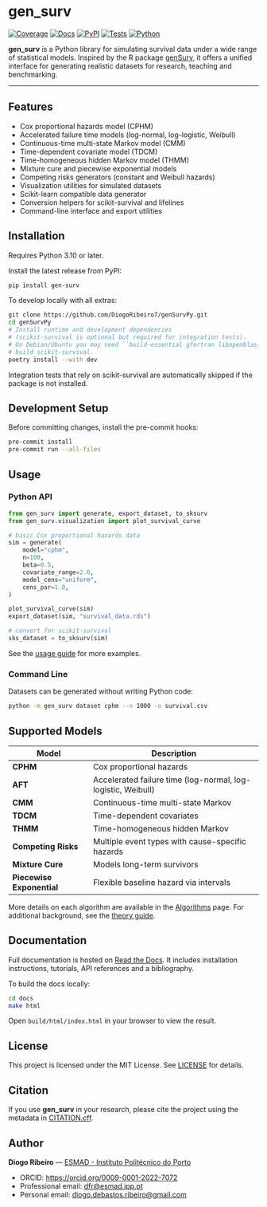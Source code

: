 # gen_surv

[![Coverage][cov-badge]][cov-link]
[![Docs][docs-badge]][docs-link]
[![PyPI][pypi-badge]][pypi-link]
[![Tests][ci-badge]][ci-link]
[![Python][py-badge]][pypi-link]

[cov-badge]: https://codecov.io/gh/DiogoRibeiro7/genSurvPy/branch/main/graph/badge.svg
[cov-link]: https://app.codecov.io/gh/DiogoRibeiro7/genSurvPy
[docs-badge]: https://readthedocs.org/projects/gensurvpy/badge/?version=latest
[docs-link]: https://gensurvpy.readthedocs.io/en/latest/
[pypi-badge]: https://img.shields.io/pypi/v/gen_surv
[pypi-link]: https://pypi.org/project/gen-surv/
[ci-badge]: https://github.com/DiogoRibeiro7/genSurvPy/actions/workflows/ci.yml/badge.svg
[ci-link]: https://github.com/DiogoRibeiro7/genSurvPy/actions/workflows/ci.yml
[py-badge]: https://img.shields.io/pypi/pyversions/gen_surv

**gen_surv** is a Python library for simulating survival data under a wide range of statistical models. Inspired by the R package [genSurv](https://cran.r-project.org/package=genSurv), it offers a unified interface for generating realistic datasets for research, teaching and benchmarking.

---

## Features

- Cox proportional hazards model (CPHM)
- Accelerated failure time models (log-normal, log-logistic, Weibull)
- Continuous-time multi-state Markov model (CMM)
- Time-dependent covariate model (TDCM)
- Time-homogeneous hidden Markov model (THMM)
- Mixture cure and piecewise exponential models
- Competing risks generators (constant and Weibull hazards)
- Visualization utilities for simulated datasets
- Scikit-learn compatible data generator
- Conversion helpers for scikit-survival and lifelines
- Command-line interface and export utilities

## Installation

Requires Python 3.10 or later.

Install the latest release from PyPI:

```bash
pip install gen-surv
```

To develop locally with all extras:

```bash
git clone https://github.com/DiogoRibeiro7/genSurvPy.git
cd genSurvPy
# Install runtime and development dependencies
# (scikit-survival is optional but required for integration tests).
# On Debian/Ubuntu you may need ``build-essential gfortran libopenblas-dev`` to
# build scikit-survival.
poetry install --with dev
```

Integration tests that rely on scikit-survival are automatically skipped if the package is not installed.

## Development Setup

Before committing changes, install the pre-commit hooks:

```bash
pre-commit install
pre-commit run --all-files
```

## Usage

### Python API

```python
from gen_surv import generate, export_dataset, to_sksurv
from gen_surv.visualization import plot_survival_curve

# basic Cox proportional hazards data
sim = generate(
    model="cphm",
    n=100,
    beta=0.5,
    covariate_range=2.0,
    model_cens="uniform",
    cens_par=1.0,
)

plot_survival_curve(sim)
export_dataset(sim, "survival_data.rds")

# convert for scikit-survival
sks_dataset = to_sksurv(sim)
```

See the [usage guide](https://gensurvpy.readthedocs.io/en/latest/getting_started.html) for more examples.

### Command Line

Datasets can be generated without writing Python code:

```bash
python -m gen_surv dataset cphm --n 1000 -o survival.csv
```

## Supported Models

| Model | Description |
|-------|-------------|
| **CPHM** | Cox proportional hazards |
| **AFT** | Accelerated failure time (log-normal, log-logistic, Weibull) |
| **CMM** | Continuous-time multi-state Markov |
| **TDCM** | Time-dependent covariates |
| **THMM** | Time-homogeneous hidden Markov |
| **Competing Risks** | Multiple event types with cause-specific hazards |
| **Mixture Cure** | Models long-term survivors |
| **Piecewise Exponential** | Flexible baseline hazard via intervals |

More details on each algorithm are available in the [Algorithms](https://gensurvpy.readthedocs.io/en/latest/algorithms.html) page. For additional background, see the [theory guide](https://gensurvpy.readthedocs.io/en/latest/theory.html).

## Documentation

Full documentation is hosted on [Read the Docs](https://gensurvpy.readthedocs.io/en/latest/). It includes installation instructions, tutorials, API references and a bibliography.

To build the docs locally:

```bash
cd docs
make html
```

Open `build/html/index.html` in your browser to view the result.

## License

This project is licensed under the MIT License. See [LICENSE](LICENSE) for details.

## Citation

If you use **gen_surv** in your research, please cite the project using the metadata in [CITATION.cff](CITATION.cff).

## Author

**Diogo Ribeiro** — [ESMAD - Instituto Politécnico do Porto](https://esmad.ipp.pt)

- ORCID: <https://orcid.org/0009-0001-2022-7072>
- Professional email: <dfr@esmad.ipp.pt>
- Personal email: <diogo.debastos.ribeiro@gmail.com>

